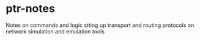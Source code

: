 # ptr-notes
Notes on commands and logic stting up transport and routing protocols on network simulation and emulation tools
